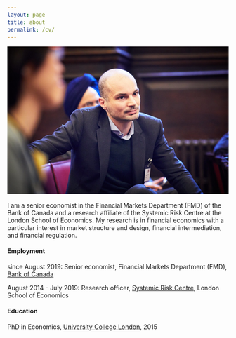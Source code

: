 ```yaml
---
layout: page
title: about
permalink: /cv/
---
```


<img src="assets/uthemann_fcaconference.jpg" alt="Andreas Uthemann" class="inline">

I am a senior economist in the Financial Markets Department (FMD) of the Bank of Canada and a research affiliate of the Systemic Risk Centre at the London School of Economics. My research is in financial economics with a particular interest in market structure and design, financial intermediation, and financial regulation.

#### Employment
since August 2019: Senior economist, Financial Markets Department (FMD), [Bank of Canada](https://www.bankofcanada.ca/research/)

August 2014 - July 2019: Research officer, [Systemic Risk Centre](http://www.systemicrisk.ac.uk/), London School of Economics

#### Education
PhD in Economics, [University College London](https://www.ucl.ac.uk/economics/), 2015
